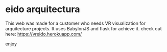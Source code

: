 # eido arquitectura
This web was made for a customer who needs VR visualization for arquitecture projects. 
It uses BabylonJS and flask for achieve it. 
check out here:  https://vreido.herokuapp.com/

enjoy
